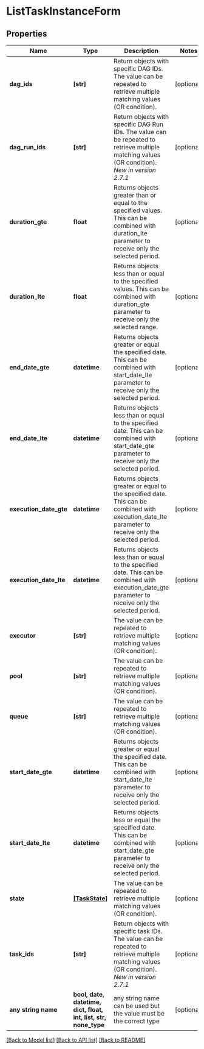 # ListTaskInstanceForm


## Properties
Name | Type | Description | Notes
------------ | ------------- | ------------- | -------------
**dag_ids** | **[str]** | Return objects with specific DAG IDs. The value can be repeated to retrieve multiple matching values (OR condition). | [optional] 
**dag_run_ids** | **[str]** | Return objects with specific DAG Run IDs. The value can be repeated to retrieve multiple matching values (OR condition). *New in version 2.7.1* | [optional] 
**duration_gte** | **float** | Returns objects greater than or equal to the specified values.  This can be combined with duration_lte parameter to receive only the selected period.  | [optional] 
**duration_lte** | **float** | Returns objects less than or equal to the specified values.  This can be combined with duration_gte parameter to receive only the selected range.  | [optional] 
**end_date_gte** | **datetime** | Returns objects greater or equal the specified date.  This can be combined with start_date_lte parameter to receive only the selected period.  | [optional] 
**end_date_lte** | **datetime** | Returns objects less than or equal to the specified date.  This can be combined with start_date_gte parameter to receive only the selected period.  | [optional] 
**execution_date_gte** | **datetime** | Returns objects greater or equal to the specified date.  This can be combined with execution_date_lte parameter to receive only the selected period.  | [optional] 
**execution_date_lte** | **datetime** | Returns objects less than or equal to the specified date.  This can be combined with execution_date_gte parameter to receive only the selected period.  | [optional] 
**executor** | **[str]** | The value can be repeated to retrieve multiple matching values (OR condition). | [optional] 
**pool** | **[str]** | The value can be repeated to retrieve multiple matching values (OR condition). | [optional] 
**queue** | **[str]** | The value can be repeated to retrieve multiple matching values (OR condition). | [optional] 
**start_date_gte** | **datetime** | Returns objects greater or equal the specified date.  This can be combined with start_date_lte parameter to receive only the selected period.  | [optional] 
**start_date_lte** | **datetime** | Returns objects less or equal the specified date.  This can be combined with start_date_gte parameter to receive only the selected period.  | [optional] 
**state** | [**[TaskState]**](TaskState.md) | The value can be repeated to retrieve multiple matching values (OR condition). | [optional] 
**task_ids** | **[str]** | Return objects with specific task IDs. The value can be repeated to retrieve multiple matching values (OR condition). *New in version 2.7.1* | [optional] 
**any string name** | **bool, date, datetime, dict, float, int, list, str, none_type** | any string name can be used but the value must be the correct type | [optional]

[[Back to Model list]](../README.md#documentation-for-models) [[Back to API list]](../README.md#documentation-for-api-endpoints) [[Back to README]](../README.md)


